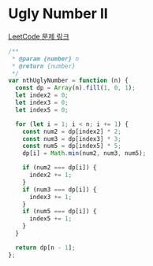 # Ugly Number II

[LeetCode 문제 링크](https://leetcode.com/problems/ugly-number-ii)

```javascript
/**
 * @param {number} n
 * @return {number}
 */
var nthUglyNumber = function (n) {
  const dp = Array(n).fill(1, 0, 1);
  let index2 = 0;
  let index3 = 0;
  let index5 = 0;

  for (let i = 1; i < n; i += 1) {
    const num2 = dp[index2] * 2;
    const num3 = dp[index3] * 3;
    const num5 = dp[index5] * 5;
    dp[i] = Math.min(num2, num3, num5);

    if (num2 === dp[i]) {
      index2 += 1;
    }
    if (num3 === dp[i]) {
      index3 += 1;
    }
    if (num5 === dp[i]) {
      index5 += 1;
    }
  }

  return dp[n - 1];
};
```
